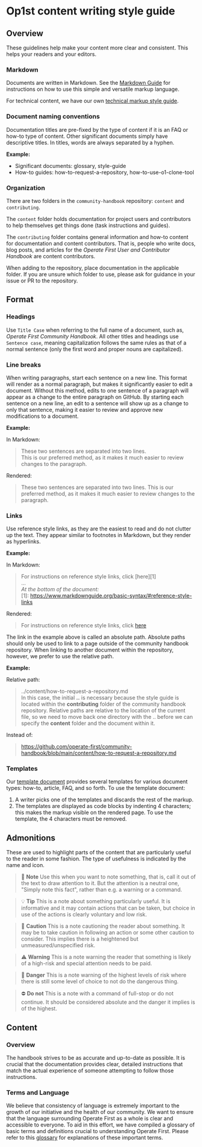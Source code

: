 # Op1st content writing style guide

## Overview

These guidelines help make your content more clear and consistent.
This helps your readers and your editors.

### Markdown

Documents are written in Markdown.
See the [Markdown Guide][2] for instructions on how to use this simple and versatile markup language.

For technical content, we have our own [technical markup style guide][5].

### Document naming conventions

Documentation titles are pre-fixed by the type of content if it is an FAQ or how-to type of content.
Other significant documents simply have descriptive titles.
In titles, words are always separated by a hyphen.

**Example:**
* Significant documents: glossary, style-guide
* How-to guides: how-to-request-a-repository, how-to-use-o1-clone-tool

### Organization

There are two folders in the `community-handbook` repository: `content` and `contributing`.

The `content` folder holds documentation for project users and contributors to help themselves get things done (task instructions and guides).

The `contributing` folder contains general information and how-to content for documentation and content contributors.
That is, people who write docs, blog posts, and articles for the *Operate First User and Contributor Handbook* are content contributors.

When adding to the repository, place documentation in the applicable folder.
If you are unsure which folder to use, please ask for guidance in your issue or PR to the repository.

## Format

### Headings

Use `Title Case` when referring to the full name of a document, such as, *Operate First Community Handbook*.
All other titles and headings use `Sentence case`, meaning capitalization follows the same rules as that of a normal sentence (only the first word and proper nouns are capitalized).

### Line breaks

When writing paragraphs, start each sentence on a new line.
This format will render as a normal paragraph, but makes it significantly easier to edit a document.
Without this method, edits to one sentence of a paragraph will appear as a change to the entire paragraph on GitHub.
By starting each sentence on a new line, an edit to a sentence will show up as a change to only that sentence, making it easier to review and approve new modifications to a document.

**Example:**

In Markdown:
>These two sentences are separated into two lines.<br>
This is our preferred method, as it makes it much easier to review changes to the paragraph.

Rendered:
>These two sentences are separated into two lines.
This is our preferred method, as it makes it much easier to review changes to the paragraph.

### Links

Use reference style links, as they are the easiest to read and do not clutter up the text.
They appear similar to footnotes in Markdown, but they render as hyperlinks.

**Example:**

In Markdown:

>For instructions on reference style links, click \[here]\[1]<br>
...<br>
*At the bottom of the document:*<br>
\[1]: https://www.markdownguide.org/basic-syntax/#reference-style-links


Rendered:
> For instructions on reference style links, click [here][1]

The link in the example above is called an absolute path.
Absolute paths should only be used to link to a page outside of the community handbook repository.
When linking to another document within the repository, however, we prefer to use the relative path.

**Example:**

Relative path:
>../content/how-to-request-a-repository.md<br>
In this case, the initial **..** is necessary because the style guide is located within the **contributing** folder of the community handbook repository.
Relative paths are relative to the location of the current file, so we need to move back one directory with the .. before we can specify the **content** folder and the document within it.<br>

Instead of:
>https://github.com/operate-first/community-handbook/blob/main/content/how-to-request-a-repository.md

### Templates

Our [template document][4] provides several templates for various document types: how-to, article, FAQ, and so forth.
To use the template document:
1. A writer picks one of the templates and discards the rest of the markup.
1. The templates are displayed as code blocks by indenting 4 characters; this makes the markup visible on the rendered page. To use the template, the 4 characters must be removed.

## Admonitions

These are used to highlight parts of the content that are particularly useful to the reader in some fashion.
The type of usefulness is indicated by the name and icon.

> :notebook: **Note** Use this when you want to note something, that is, call it out of the text to draw attention to it.
But the attention is a neutral one, "Simply note this fact", rather than e.g. a warning or a command.

> :bulb: **Tip** This is a note about something particularly useful.
It is informative and it may contain actions that can be taken, but choice in use of the actions is clearly voluntary and low risk.

> :construction: **Caution** This is a note cautioning the reader about something.
It may be to take caution in following an action or some other caution to consider.
This implies there is a heightened but unmeasured/unspecified risk.

> :warning: **Warning** This is a note warning the reader that something is likely of a high-risk and special attention needs to be paid.

> :rotating_light: **Danger** This is a note warning of the highest levels of risk where there is still some level of choice to not do the dangerous thing.

> :no_entry: **Do not** This is a note with a command of full-stop or do not continue.
It should be considered absolute and the danger it implies is of the highest.

## Content

### Overview

The handbook strives to be as accurate and up-to-date as possible.
It is crucial that the documentation provides clear, detailed instructions that match the actual experience of someone attempting to follow those instructions.

### Terms and Language

We believe that consistency of language is extremely important to the growth of our initiative and the health of our community.
We want to ensure that the language surrounding Operate First as a whole is clear and accessible to everyone.
To aid in this effort, we have compiled a glossary of basic terms and definitions crucial to understanding Operate First.
Please refer to this [glossary][3] for explanations of these important terms.

[1]: https://www.markdownguide.org/basic-syntax/#reference-style-links
[2]: https://www.markdownguide.org/
[3]: https://github.com/operate-first/community/blob/main/glossary.md
[4]: template-handbook-article.md
[5]: technical-markup-style-guide.md
